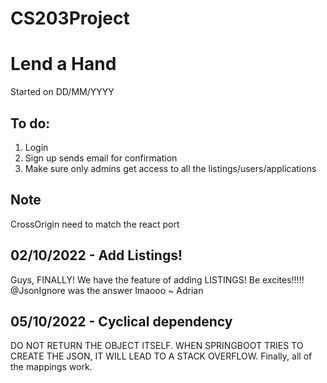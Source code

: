 # CS203Project
# Lend a Hand
Started on DD/MM/YYYY
## To do:
1. Login
2. Sign up sends email for confirmation
3. Make sure only admins get access to all the listings/users/applications

## Note
CrossOrigin need to match the react port

## 02/10/2022 - Add Listings!
Guys, FINALLY! We have the feature of adding LISTINGS!
Be excites!!!!! @JsonIgnore was the answer lmaooo ~ Adrian

## 05/10/2022 - Cyclical dependency
DO NOT RETURN THE OBJECT ITSELF. WHEN SPRINGBOOT TRIES TO CREATE THE JSON, IT WILL LEAD TO A STACK OVERFLOW.
Finally, all of the mappings work. 

